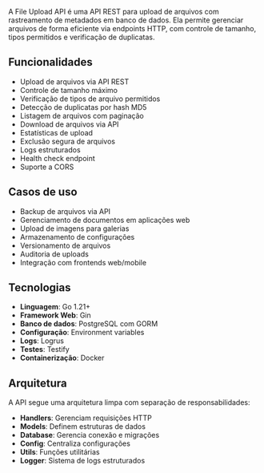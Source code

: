 A File Upload API é uma API REST para upload de arquivos com rastreamento de metadados em banco de dados. Ela permite gerenciar arquivos de forma eficiente via endpoints HTTP, com controle de tamanho, tipos permitidos e verificação de duplicatas.

## Funcionalidades

- Upload de arquivos via API REST
- Controle de tamanho máximo
- Verificação de tipos de arquivo permitidos
- Detecção de duplicatas por hash MD5
- Listagem de arquivos com paginação
- Download de arquivos via API
- Estatísticas de upload
- Exclusão segura de arquivos
- Logs estruturados
- Health check endpoint
- Suporte a CORS

## Casos de uso

- Backup de arquivos via API
- Gerenciamento de documentos em aplicações web
- Upload de imagens para galerias
- Armazenamento de configurações
- Versionamento de arquivos
- Auditoria de uploads
- Integração com frontends web/mobile

## Tecnologias

- **Linguagem**: Go 1.21+
- **Framework Web**: Gin
- **Banco de dados**: PostgreSQL com GORM
- **Configuração**: Environment variables
- **Logs**: Logrus
- **Testes**: Testify
- **Containerização**: Docker

## Arquitetura

A API segue uma arquitetura limpa com separação de responsabilidades:

- **Handlers**: Gerenciam requisições HTTP
- **Models**: Definem estruturas de dados
- **Database**: Gerencia conexão e migrações
- **Config**: Centraliza configurações
- **Utils**: Funções utilitárias
- **Logger**: Sistema de logs estruturados